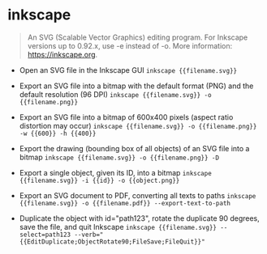 # inkscape
> An SVG (Scalable Vector Graphics) editing program.
> For Inkscape versions up to 0.92.x, use -e instead of -o.
> More information: <https://inkscape.org>.

- Open an SVG file in the Inkscape GUI
`inkscape {{filename.svg}}`

- Export an SVG file into a bitmap with the default format (PNG) and the default resolution (96 DPI)
`inkscape {{filename.svg}} -o {{filename.png}}`

- Export an SVG file into a bitmap of 600x400 pixels (aspect ratio distortion may occur)
`inkscape {{filename.svg}} -o {{filename.png}} -w {{600}} -h {{400}}`

- Export the drawing (bounding box of all objects) of an SVG file into a bitmap
`inkscape {{filename.svg}} -o {{filename.png}} -D`

- Export a single object, given its ID, into a bitmap
`inkscape {{filename.svg}} -i {{id}} -o {{object.png}}`

- Export an SVG document to PDF, converting all texts to paths
`inkscape {{filename.svg}} -o {{filename.pdf}} --export-text-to-path`

- Duplicate the object with id="path123", rotate the duplicate 90 degrees, save the file, and quit Inkscape
`inkscape {{filename.svg}} --select=path123 --verb="{{EditDuplicate;ObjectRotate90;FileSave;FileQuit}}"`
